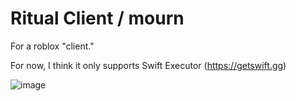 # Ritual Client / mourn
For a roblox "client."

For now, I think it only supports Swift Executor (https://getswift.gg)


![image](https://github.com/user-attachments/assets/0bc3a859-112c-4514-9f0b-6ae465c6cb9d)
